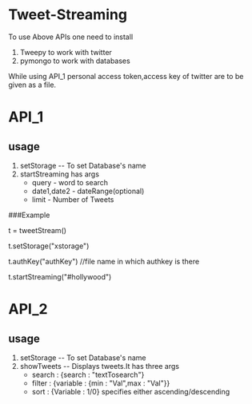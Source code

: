# Tweet-Streaming

To use Above APIs one need to install
1. Tweepy to work with twitter
2. pymongo to work with databases

While using API_1 personal access token,access key of twitter are to be given as a file.

# API_1

## usage
1. setStorage -- To set Database's name
2. startStreaming has args
   * query - word to search
   * date1,date2 - dateRange(optional)
   * limit - Number of Tweets

###Example

t = tweetStream()

t.setStorage("xstorage")

t.authKey("authKey")  //file name in which authkey is there

t.startStreaming("#hollywood")


# API_2

## usage
1. setStorage -- To set Database's name
2. showTweets -- Displays tweets.It has three args
    * search : {search : "textTosearch"}
    * filter : {variable : {min : "Val",max : "Val"}}
    * sort : {Variable : 1/0} specifies either ascending/descending
